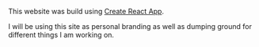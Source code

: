 This website was build using [Create React App](https://github.com/facebookincubator/create-react-app).

I will be using this site as personal branding as well as dumping ground for different things I am working on.